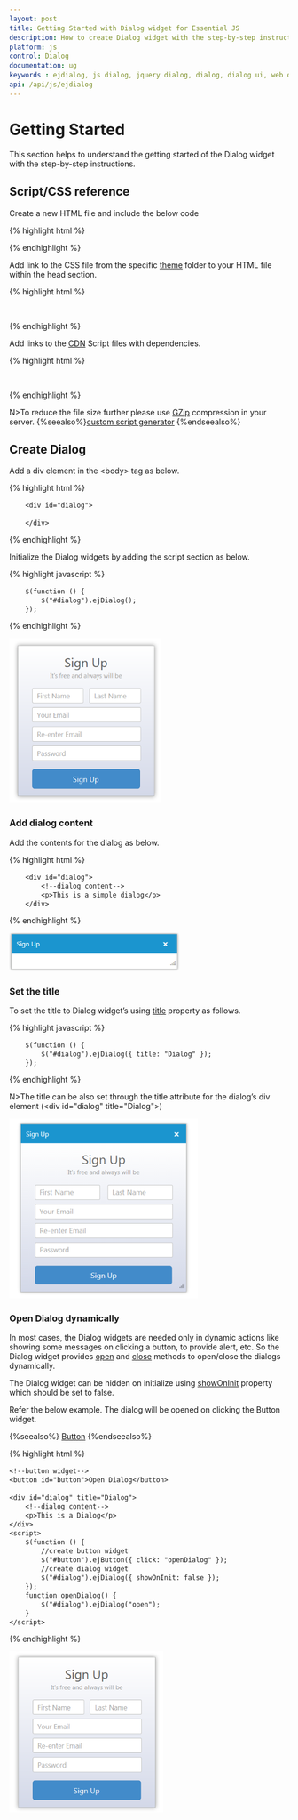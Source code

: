 ```yaml
---
layout: post
title: Getting Started with Dialog widget for Essential JS
description: How to create Dialog widget with the step-by-step instructions.
platform: js
control: Dialog
documentation: ug
keywords : ejdialog, js dialog, jquery dialog, dialog, dialog ui, web dialog, ej dialog, essential javascript dialog, dialog widget,
api: /api/js/ejdialog
---
```


# Getting Started

This section helps to understand the getting started of the Dialog widget with the step-by-step instructions.

## Script/CSS reference

Create a new HTML file and include the below code

{% highlight html %}
 
<!DOCTYPE html>
<html lang="en" xmlns="http://www.w3.org/1999/xhtml">
<head>
    <meta charset="utf-8" />
    <title></title>
</head>
<body>

</body>
</html> 


{% endhighlight %}



Add link to the CSS file from the specific [theme](https://help.syncfusion.com/js/theming-in-essential-javascript-components) folder to your HTML file within the head section. 

{% highlight html %}

<head>
    <meta charset="utf-8" />
    <title>Getting Started - Dialog </title>
    <link href="http://cdn.syncfusion.com/{{ site.releaseversion }}/js/web/flat-azure/ej.web.all.min.css" rel="stylesheet" />
</head>


{% endhighlight %}



Add links to the [CDN](https://help.syncfusion.com/js/cdn) Script files with dependencies.

{% highlight html %}

<head>
    <meta charset="utf-8" />
    <title>Getting Started - Dialog</title>
    <link href="http://cdn.syncfusion.com/{{ site.releaseversion }}/js/web/flat-azure/ej.web.all.min.css" rel="stylesheet" />
    <script src="http://cdn.syncfusion.com/js/assets/external/jquery-1.10.2.min.js"></script>
    <script src="http://cdn.syncfusion.com/js/assets/external/jquery.easing.1.3.min.js"></script>
    <script src="http://cdn.syncfusion.com/js/assets/external/jsrender.min.js"></script>
    <script src="http://cdn.syncfusion.com/{{ site.releaseversion }}/js/web/ej.web.all.min.js"></script>
</head>


{% endhighlight %}



N>To reduce the file size further please use [GZip](https://developers.google.com/web/fundamentals/performance/optimizing-content-efficiency/optimize-encoding-and-transfer?hl=en) compression in your server. 
{%seealso%}[custom script generator](https://csg.syncfusion.com/combine) {%endseealso%}

## Create Dialog

Add a div element in the &lt;body&gt; tag as below.

{% highlight html %}

        <div id="dialog">

        </div>  


{% endhighlight %}



Initialize the Dialog widgets by adding the script section as below.

{% highlight javascript %}

        $(function () {
            $("#dialog").ejDialog();
        });


{% endhighlight %}



![Create Dialog](getting-started_images\getting-started_img1.png)

### Add dialog content

Add the contents for the dialog as below.

{% highlight html %}

        <div id="dialog">
            <!--dialog content-->
            <p>This is a simple dialog</p>
        </div>


{% endhighlight %}



![Add dialog content](getting-started_images\getting-started_img2.png)

### Set the title

To set the title to Dialog widget’s using [title](https://help.syncfusion.com/api/js/ejdialog#members:title) property as follows.

{% highlight javascript %}

        $(function () {
            $("#dialog").ejDialog({ title: "Dialog" });
        });


{% endhighlight %}



N>The title can be also set through the title attribute for the dialog’s div element (&lt;div id="dialog" title="Dialog"&gt;)

![Set the title](getting-started_images\getting-started_img3.png)

### Open Dialog dynamically

In most cases, the Dialog widgets are needed only in dynamic actions like showing some messages on clicking a button, to provide alert, etc. So the Dialog widget provides [open](https://help.syncfusion.com/api/js/ejdialog#methods:open) and [close](https://help.syncfusion.com/api/js/ejdialog#methods:close) methods to open/close the dialogs dynamically.

The Dialog widget can be hidden on initialize using [showOnInit](https://help.syncfusion.com/api/js/ejdialog#members:showoninit) property which should be set to false. 

Refer the below example. The dialog will be opened on clicking the Button widget. 

{%seealso%} [Button](http://docs.syncfusion.com/js/button/overview)
{%endseealso%}

{% highlight html %}


    <!--button widget-->
    <button id="button">Open Dialog</button>

    <div id="dialog" title="Dialog">
        <!--dialog content-->
        <p>This is a Dialog</p>
    </div>
    <script>
        $(function () {
            //create button widget
            $("#button").ejButton({ click: "openDialog" });
            //create dialog widget
            $("#dialog").ejDialog({ showOnInit: false });
        });
        function openDialog() {
            $("#dialog").ejDialog("open");
        }
    </script>


{% endhighlight %}



![Open-Dialog-dynamically](getting-started_images\getting-started_img4.png)


